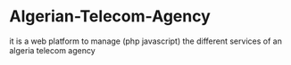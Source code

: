 # Algerian-Telecom-Agency


it is a web platform to manage (php javascript) the different services of an algeria telecom agency
